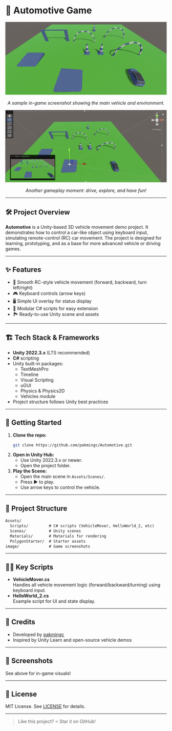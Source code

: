 # 🚗 Automotive Game

![Automotive Game Screenshot 1](image/Automotive_1.jpg)
*<p align="center">A sample in-game screenshot showing the main vehicle and environment.</p>*

![Automotive Game Screenshot 2](image/Automotive_game.jpg)
*<p align="center">Another gameplay moment: drive, explore, and have fun!</p>*

---

## 🛠️ Project Overview

**Automotive** is a Unity-based 3D vehicle movement demo project. It demonstrates how to control a car-like object using keyboard input, simulating remote-control (RC) car movement. The project is designed for learning, prototyping, and as a base for more advanced vehicle or driving games.

---

## ✨ Features
- 🚙 Smooth RC-style vehicle movement (forward, backward, turn left/right)
- 🎮 Keyboard controls (arrow keys)
- 🖥️ Simple UI overlay for status display
- 🧩 Modular C# scripts for easy extension
- 🏞️ Ready-to-use Unity scene and assets

---

## 🏗️ Tech Stack & Frameworks
- **Unity 2022.3.x** (LTS recommended)
- **C#** scripting
- Unity built-in packages:
  - TextMeshPro
  - Timeline
  - Visual Scripting
  - uGUI
  - Physics & Physics2D
  - Vehicles module
- Project structure follows Unity best practices

---

## 🚀 Getting Started

1. **Clone the repo:**
   ```bash
   git clone https://github.com/pakmingc/Automotive.git
   ```
2. **Open in Unity Hub:**
   - Use Unity 2022.3.x or newer.
   - Open the project folder.
3. **Play the Scene:**
   - Open the main scene in `Assets/Scenes/`.
   - Press ▶️ to play.
   - Use arrow keys to control the vehicle.

---

## 📂 Project Structure
```
Assets/
  Scripts/         # C# scripts (VehicleMover, HelloWorld_2, etc)
  Scenes/          # Unity scenes
  Materials/       # Materials for rendering
  PolygonStarter/  # Starter assets
image/             # Game screenshots
```

---

## 🧑‍💻 Key Scripts
- **VehicleMover.cs**  
  Handles all vehicle movement logic (forward/backward/turning) using keyboard input.
- **HelloWorld_2.cs**  
  Example script for UI and state display.

---

## 🙌 Credits
- Developed by [pakmingc](https://github.com/pakmingc)
- Inspired by Unity Learn and open-source vehicle demos

---

## 📸 Screenshots
See above for in-game visuals!

---

## 📝 License
MIT License. See [LICENSE](LICENSE) for details.

---

> Like this project? ⭐ Star it on GitHub!

